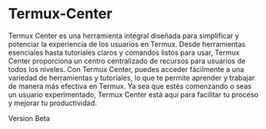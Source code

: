 # Termux-Center
Termux Center es una herramienta integral diseñada para simplificar y potenciar la experiencia de los usuarios en Termux. Desde herramientas esenciales hasta tutoriales claros y comandos listos para usar, Termux Center proporciona un centro centralizado de recursos para usuarios de todos los niveles. Con Termux Center, puedes acceder fácilmente a una variedad de herramientas y tutoriales, lo que te permite aprender y trabajar de manera más efectiva en Termux. Ya sea que estés comenzando o seas un usuario experimentado, Termux Center está aquí para facilitar tu proceso y mejorar tu productividad.

Version Beta
